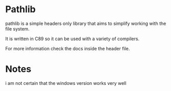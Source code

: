 # Pathlib

pathlib is a simple headers only library that aims to simplify working with the file system.

It is written in C89 so it can be used with a variety of compilers.

For more information check the docs inside the header file.

# Notes
i am not certain that the windows version works very well